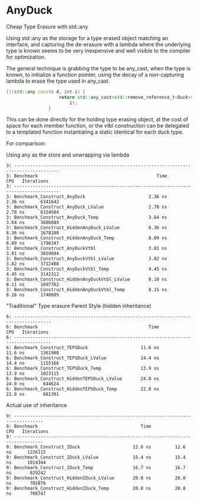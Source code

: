 # AnyDuck #

Cheap Type Erasure with std::any

Using std::any as the storage for a type erased object matching an interface, and capturing the de-erasure with a lambda where the underlying type is known seems to be very inexpensive and well visible to the compiler for optimization.


The general technique is grabbing the type to be any_cast, when the type is known, to initialize a function pointer, using the decay of a non-capturing lambda to erase the type used in any_cast.

``` c++
[](std::any const& d, int i) {
                    return std::any_cast<std::remove_reference_t<Duck>>(&d)->quack(
                        i);
                }
```

This can be done directly for the holding type erasing object, at the cost of space for each member function, or the vtbl construction can be delegated to a templated function instantiating a static identical for each duck type.

For comparison:

Using any as the store and unwrapping via lambda

    3: ---------------------------------------------------------------------------------------
    3: Benchmark                                             Time             CPU   Iterations
    3: ---------------------------------------------------------------------------------------
    3: Benchmark_Construct_AnyDuck                        2.36 ns         2.36 ns      6341642
    3: Benchmark_Construct_AnyDuck_LValue                 2.78 ns         2.78 ns      6154584
    3: Benchmark_Construct_AnyDuck_Temp                   3.64 ns         3.64 ns      3686884
    3: Benchmark_Construct_HiddenAnyDuck_LValue           8.36 ns         8.36 ns      1678108
    3: Benchmark_Construct_HiddenAnyDuck_Temp             8.09 ns         8.09 ns      1796347
    3: Benchmark_Construct_AnyDuckVtbl                    3.81 ns         3.81 ns      3659894
    3: Benchmark_Construct_AnyDuckVtbl_LValue             3.82 ns         3.82 ns      3712408
    3: Benchmark_Construct_AnyDuckVtbl_Temp               4.45 ns         4.45 ns      3142312
    3: Benchmark_Construct_HiddenAnyDuckVtbl_LValue       8.10 ns         8.11 ns      1697762
    3: Benchmark_Construct_HiddenAnyDuckVtbl_Temp         8.15 ns         8.16 ns      1740605


"Traditional" Type erasure Parent Style (hidden inheritance)

    6: ------------------------------------------------------------------------------------
    6: Benchmark                                          Time             CPU   Iterations
    6: ------------------------------------------------------------------------------------
    6: Benchmark_Construct_TEPSDuck                    11.6 ns         11.6 ns      1361988
    6: Benchmark_Construct_TEPSDuck_LValue             14.4 ns         14.4 ns      1155166
    6: Benchmark_Construct_TEPSDuck_Temp               13.9 ns         13.9 ns      1023115
    6: Benchmark_Construct_HiddenTEPSDuck_LValue       24.0 ns         24.0 ns       644624
    6: Benchmark_Construct_HiddenTEPSDuck_Temp         22.0 ns         22.0 ns       681301


Actual use of inheritance

    9: ---------------------------------------------------------------------------------
    9: Benchmark                                       Time             CPU   Iterations
    9: ---------------------------------------------------------------------------------
    9: Benchmark_Construct_IDuck                    12.6 ns         12.6 ns      1226115
    9: Benchmark_Construct_IDuck_LValue             15.4 ns         15.4 ns      1014344
    9: Benchmark_Construct_IDuck_Temp               16.7 ns         16.7 ns       829242
    9: Benchmark_Construct_HiddenIDuck_LValue       20.0 ns         20.0 ns       702076
    9: Benchmark_Construct_HiddenIDuck_Temp         20.8 ns         20.8 ns       708747
